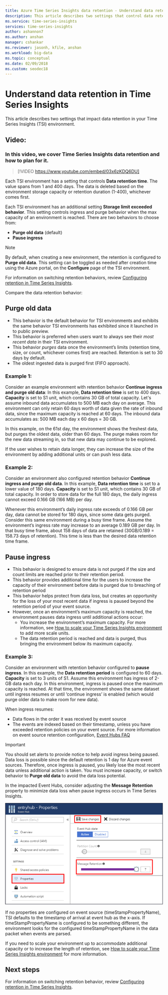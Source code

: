 ```yaml
---
title: Azure Time Series Insights data retention - Understand data retention in your Azure Time Series Insights environment | Microsoft Docs
description: This article describes two settings that control data retention in your Azure Time Series Insights environment.
ms.service: time-series-insights
services: time-series-insights
author: ashannon7
ms.author: anshan
manager: cshankar
ms.reviewer: jasonh, kfile, anshan
ms.workload: big-data
ms.topic: conceptual
ms.date: 02/09/2018
ms.custom: seodec18
---
```


# Understand data retention in Time Series Insights

This article describes two settings that impact data retention in your Time Series Insights (TSI) environment.

## Video: 

### In this video, we cover Time Series Insights data retention and how to plan for it.</br>

> [!VIDEO https://www.youtube.com/embed/03x6zKDQ6DU]

Each TSI environment has a setting that controls **Data retention time**. The value spans from 1 and 400 days. The data is deleted based on the environment storage capacity or retention duration (1-400), whichever comes first.

Each TSI environment has an additional setting **Storage limit exceeded behavior**. This setting controls ingress and purge behavior when the max capacity of an environment is reached. There are two behaviors to choose from:
- **Purge old data** (default)  
- **Pause ingress**

> [!NOTE]
> By default, when creating a new environment, the retention is configured to **Purge old data**. This setting can be toggled as needed after creation time using the Azure portal, on the **Configure** page of the TSI environment.

For information on switching retention behaviors, review [Configuring retention in Time Series Insights](time-series-insights-how-to-configure-retention.md).

Compare the data retention behavior:

## Purge old data
- This behavior is the default behavior for TSI environments and exhibits the same behavior TSI environments has exhibited since it launched in to public preview.  
- This behavior is preferred when users want to always see their *most recent data* in their TSI environment. 
- This behavior *purges* data once the environment’s limits (retention time, size, or count, whichever comes first) are reached. Retention is set to 30 days by default. 
- The oldest ingested data is purged first (FIFO approach).

### Example 1:
Consider an example environment with retention behavior **Continue ingress and purge old data**:
In this example, **Data retention time** is set to 400 days. **Capacity** is set to S1 unit, which contains 30 GB of total capacity.   Let's assume inbound data accumulates to 500 MB each day on average. This environment can only retain 60 days worth of data given the rate of inbound data, since the maximum capacity is reached at 60 days. The inbound data accumulates as: 500 MB each day x 60 days = 30 GB. 

In this example, on the 61st day, the environment shows the freshest data, but purges the oldest data, older than 60 days. The purge makes room for the new data streaming in, so that new data may continue to be explored. 

If the user wishes to retain data longer, they can increase the size of the environment by adding additional units or can push less data.  

### Example 2:
Consider an environment also configured retention behavior **Continue ingress and purge old data**. In this example, **Data retention time** is set to a lower value of 180 days. **Capacity** is set to S1 unit, which contains 30 GB of total capacity. In order to store data for the full 180 days, the daily ingress cannot exceed 0.166 GB (166 MB) per day.  

Whenever this environment’s daily ingress rate exceeds of 0.166 GB per day, data cannot be stored for 180 days, since some data gets purged. Consider this same environment during a busy time frame. Assume the environment’s ingress rate may increase to an average 0.189 GB per day. In that busy time frame, about 158 days of data are retained (30GB/0.189 = 158.73 days of retention). This time is less than the desired data retention time frame.

## Pause ingress
- This behavior is designed to ensure data is not purged if the size and count limits are reached prior to their retention period.  
- This behavior provides additional time for the users to increase the capacity of their environment before data is purged due to breaching of retention period
- This behavior helps protect from data loss, but creates an opportunity for the loss of your most recent data if ingress is paused beyond the retention period of your event source.
- However, once an environment’s maximum capacity is reached, the environment pauses data ingress until additional actions occur: 
   - You increase the environment’s maximum capacity. For more information, see [How to scale your Time Series Insights environment](time-series-insights-how-to-scale-your-environment.md) to add more scale units.
   - The data retention period is reached and data is purged, thus bringing the environment below its maximum capacity.

### Example 3:
Consider an environment with retention behavior configured to **pause ingress**. In this example, the **Data retention period** is configured to 60 days. **Capacity** is set to 3 units of S1. Assume this environment has ingress of 2-GB data each day. In this environment, ingress is paused once the maximum capacity is reached. At that time, the environment shows the same dataset until ingress resumes or until ‘continue ingress’ is enabled (which would purge older data to make room for new data). 

When ingress resumes:
- Data flows in the order it was received by event source
- The events are indexed based on their timestamp, unless you have exceeded retention policies on your event source. For more information on event source retention configuration, [Event Hubs FAQ](../event-hubs/event-hubs-faq.md)

> [!IMPORTANT]
> You should set alerts to provide notice to help avoid ingress being paused. Data loss is possible since the default retention is 1 day for Azure event sources. Therefore, once ingress is paused, you likely lose the most recent data unless additional action is taken. You must increase capacity, or switch behavior to **Purge old data** to avoid the data loss potential.

In the impacted Event Hubs, consider adjusting the **Message Retention** property to minimize data loss when pause ingress occurs in Time Series Insights.

![Event hub message retention.](media/time-series-insights-contepts-retention/event-hub-retention.png)

If no properties are configured on event source (timeStampPropertyName), TSI defaults to the timestamp of arrival at event hub as the x-axis. If timeStampPropertyName is configured to be something different, the environment looks for the configured timeStampPropertyName in the data packet when events are parsed. 

If you need to scale your environment up to accommodate additional capacity or to increase the length of retention, see [How to scale your Time Series Insights environment](time-series-insights-how-to-scale-your-environment.md) for more information.  

## Next steps
For information on switching retention behavior, review [Configuring retention in Time Series Insights](time-series-insights-how-to-configure-retention.md).

